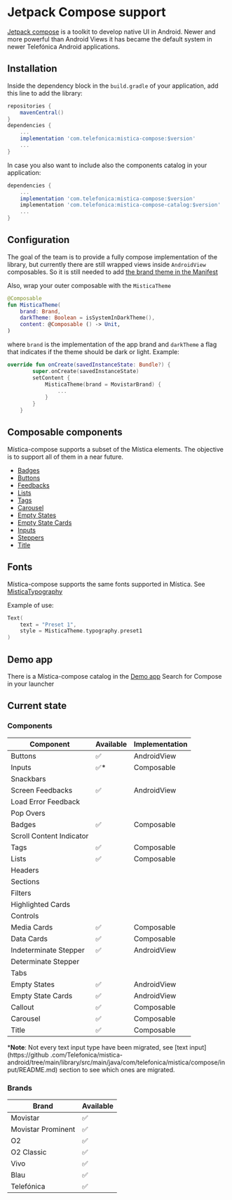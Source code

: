 # Jetpack Compose support

[Jetpack compose](https://developer.android.com/jetpack/compose) is a toolkit to develop native UI in Android. Newer and more powerful than Android Views it has became the default system in newer Telefónica Android applications.

## Installation

Inside the dependency block in the `build.gradle` of your application, add this line to add the library:

```groovy
repositories {
    mavenCentral()
}
dependencies {
    ...
    implementation 'com.telefonica:mistica-compose:$version'
    ...
}
```


In case you also want to include also the components catalog in your application:

```groovy
dependencies {
    ...
    implementation 'com.telefonica:mistica-compose:$version'
    implementation 'com.telefonica:mistica-compose-catalog:$version'
    ...
}
```

## Configuration
The goal of the team is to provide a fully compose implementation of the library, but currently there are still wrapped views inside `AndroidView` composables. So it is still needed to add [the brand theme in the Manifest](../README.md#configuration)

Also, wrap your outer composable with the `MisticaTheme`

```kotlin
@Composable
fun MisticaTheme(
    brand: Brand,
    darkTheme: Boolean = isSystemInDarkTheme(),
    content: @Composable () -> Unit,
)
```

where `brand` is the implementation of the app brand and `darkTheme` a flag that indicates if the theme should be dark or light. Example:

```kotlin
override fun onCreate(savedInstanceState: Bundle?) {
        super.onCreate(savedInstanceState)
        setContent {
            MisticaTheme(brand = MovistarBrand) {
                ...
            }
        }
    }
```

## Composable components
Mística-compose supports a subset of the Mística elements. The objective is to support all of them in a near future.

* [Badges](./src/main/java/com/telefonica/mistica/compose/badge)
* [Buttons](./src/main/java/com/telefonica/mistica/compose/button)
* [Feedbacks](./src/main/java/com/telefonica/mistica/compose/feedback)
* [Lists](./src/main/java/com/telefonica/mistica/compose/list)
* [Tags](./src/main/java/com/telefonica/mistica/compose/tag)
* [Carousel](./src/main/java/com/telefonica/mistica/compose/carousel)
* [Empty States](./src/main/java/com/telefonica/mistica/compose/emptystate/screen)
* [Empty State Cards](./src/main/java/com/telefonica/mistica/compose/emptystate/card)
* [Inputs](./src/main/java/com/telefonica/mistica/compose/input)
* [Steppers](./src/main/java/com/telefonica/mistica/compose/stepper)
* [Title](./src/main/java/com/telefonica/mistica/compose/title)

## Fonts
Mística-compose supports the same fonts supported in Mística. See [MisticaTypography](https://github.com/Telefonica/mistica-android/library/src/main/java/com/telefonica/mistica/compose/theme/text/MisticaTypography.kt)

Example of use:
```kotlin
Text(
    text = "Preset 1",
    style = MisticaTheme.typography.preset1
)
```

## Demo app
There is a Mística-compose catalog in the [Demo app](https://github.com/Telefonica/mistica-android/blob/main/README.md#demo-app) Search for Compose in your 
launcher

## Current state

### Components
| Component | Available | Implementation |
| ------------- | ------------- | ------------- |
| Buttons					|  ✅  |  AndroidView   |
| Inputs					|  ✅*  |  Composable   |
| Snackbars					|     |     |    				
| Screen Feedbacks			|  ✅  |  AndroidView   |
| Load Error Feedback		|     |     |    							
| Pop Overs					|     |     |    				
| Badges					|  ✅  |  Composable   |
| Scroll Content Indicator	|     |     |    								
| Tags						|  ✅  |  Composable   |
| Lists						|  ✅️ |  Composable   |
| Headers					|     |     |    				
| Sections					|     |     |    				
| Filters					|     |     |    				
| Highlighted Cards			|     |     |    						
| Controls					|     |     |    				
| Media Cards				|  ✅️ |  Composable   |
| Data Cards				|  ✅️ |  Composable   |
| Indeterminate Stepper		|  ✅️ |  AndroidView  |
| Determinate Stepper		|     |     |
| Tabs						|     |     |
| Empty States				|  ✅ | AndroidView   |
| Empty State Cards			|  ✅ | AndroidView   |
| Callout					|  ✅  |   Composable  |
| Carousel					|  ✅️ |  Composable   |
| Title                     | ✅  | Composable    |

***Note**: Not every text input type have been migrated, see [text input](https://github
.com/Telefonica/mistica-android/tree/main/library/src/main/java/com/telefonica/mistica/compose/input/README.md) section to see which ones are migrated.

### Brands
| Brand | Available |
| ------------- | ------------- |
| Movistar                  |  ✅  |
| Movistar Prominent        |  ✅  |
| O2                        |  ✅  |
| O2 Classic                |  ✅  |
| Vivo                      |  ✅  |
| Blau                      |  ✅  |
| Telefónica                |  ✅  |

